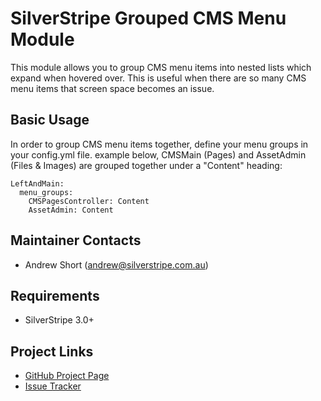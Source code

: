# SilverStripe Grouped CMS Menu Module

This module allows you to group CMS menu items into nested lists which expand
when hovered over. This is useful when there are so many CMS menu items that
screen space becomes an issue.

## Basic Usage
In order to group CMS menu items together, define your menu groups in your config.yml file. 
example below, CMSMain (Pages) and AssetAdmin (Files &amp; Images) are grouped
together under a "Content" heading:

```
LeftAndMain:
  menu_groups:
    CMSPagesController: Content
    AssetAdmin: Content
```

## Maintainer Contacts
* Andrew Short (<andrew@silverstripe.com.au>)

## Requirements
* SilverStripe 3.0+

## Project Links
* [GitHub Project Page](https://github.com/ajshort/silverstripe-groupedcmsmenu)
* [Issue Tracker](https://github.com/ajshort/silverstripe-groupedcmsmenu/issues)
